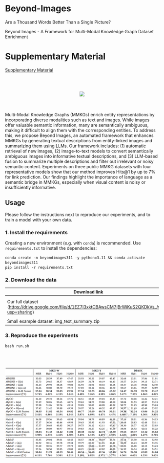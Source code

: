 # Beyond-Images
Are a Thousand Words Better Than a Single Picture?

Beyond Images - A Framework for Multi-Modal Knowledge Graph Dataset Enrichment

# Supplementary Material

[Supplementary Material](https://github.com/pengyu-zhang/Beyond-Images/blob/main/Supplementary_Material.pdf)

<br><br>
<div align="center">
<img src="fig1.png" width="800" />
</div>
<br><br>

Multi-Modal Knowledge Graphs (MMKGs) enrich entity representations by incorporating diverse modalities such as text and images. While images offer valuable semantic information, many are semantically ambiguous, making it difficult to align them with the corresponding entities. To address this, we propose Beyond Images, an automated framework that enhances MMKGs by generating textual descriptions from entity-linked images and summarizing them using LLMs. Our framework includes: (1) automatic retrieval of new images, (2) image-to-text models to convert semantically ambiguous images into informative textual descriptions, and (3) LLM-based fusion to summarize multiple descriptions and filter out irrelevant or noisy semantic content. Experiments on three public MMKG datasets with four representative models show that our method improves Hits@1 by up to 7% for link prediction. Our findings highlight the importance of language as a semantic bridge in MMKGs, especially when visual content is noisy or insufficiently informative.

## Usage

Please follow the instructions next to reproduce our experiments, and to train a model with your own data.

### 1. Install the requirements

Creating a new environment (e.g. with `conda`) is recommended. Use `requirements.txt` to install the dependencies:

```
conda create -n beyondimages311 -y python=3.11 && conda activate beyondimages311
pip install -r requirements.txt
```

### 2. Download the data

| Download link                                                | Size |
| ------------------------------------------------------------ | ----------------- |
| Our full dataset (https://drive.google.com/file/d/1EZ7l3xktCBAwsCM7jBrWiKuS2QKDkVs_/view?usp=sharing) | 22 GB (includes raw images)            |
| Small example dataset: img_text_summary.zip | 4.16 MB            |

### 3. Reproduce the experiments

```
bash run.sh
```
<br><br>
<div align="center">
<img src="fig2.png" width="700" />
</div>
<br><br>

